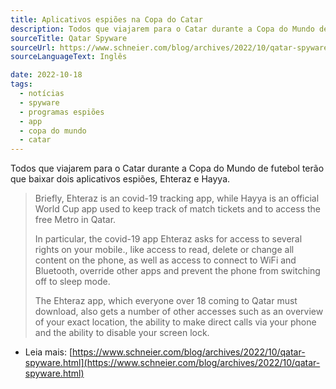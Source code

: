 ```yaml
---
title: Aplicativos espiões na Copa do Catar
description: Todos que viajarem para o Catar durante a Copa do Mundo de futebol terão que baixar dois aplicativos espiões.
sourceTitle: Qatar Spyware
sourceUrl: https://www.schneier.com/blog/archives/2022/10/qatar-spyware.html
sourceLanguageText: Inglês

date: 2022-10-18
tags:
  - notícias
  - spyware
  - programas espiões
  - app
  - copa do mundo
  - catar
---
```


Todos que viajarem para o Catar durante a Copa do Mundo de futebol terão que baixar dois aplicativos espiões, Ehteraz e Hayya.

> Briefly, Ehteraz is an covid-19 tracking app, while Hayya is an official World Cup app used to keep track of match tickets and to access the free Metro in Qatar.
>
>    In particular, the covid-19 app Ehteraz asks for access to several rights on your mobile., like access to read, delete or change all content on the phone, as well as access to connect to WiFi and Bluetooth, override other apps and prevent the phone from switching off to sleep mode.
>
>   The Ehteraz app, which everyone over 18 coming to Qatar must download, also gets a number of other accesses such as an overview of your exact location, the ability to make direct calls via your phone and the ability to disable your screen lock.


* Leia mais: [https://www.schneier.com/blog/archives/2022/10/qatar-spyware.html](https://www.schneier.com/blog/archives/2022/10/qatar-spyware.html)
